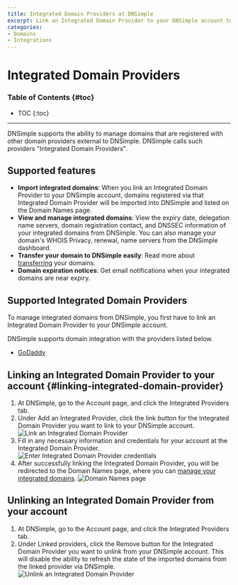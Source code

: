 ```yaml
---
title: Integrated Domain Providers at DNSimple
excerpt: Link an Integrated Domain Provider to your DNSimple account to manage domains at other domain providers, from within DNSimple.
categories:
- Domains
- Integrations
---
```


# Integrated Domain Providers

### Table of Contents {#toc}

* TOC
{:toc}

---

DNSimple supports the ability to manage domains that are registered with other domain providers external to DNSimple. DNSimple calls such providers "Integrated Domain Providers".

## Supported features

- **Import integrated domains**: When you link an Integrated Domain Provider to your DNSimple account, domains registered via that Integrated Domain Provider will be imported into DNSimple and listed on the Domain Names page.
- **View and manage integrated domains**: View the expiry date, delegation name servers, domain registration contact, and DNSSEC information of your integrated domains from DNSimple. You can also manage your domain's WHOIS Privacy, renewal, name servers from the DNSimple dashboard.
- **Transfer your domain to DNSimple easily**: Read more about [transferring](/articles/integrated-domain-provider-transfer-domain) your domains.
- **Domain expiration notices**: Get email notifications when your integrated domains are near expiry.

## Supported Integrated Domain Providers

To manage integrated domains from DNSimple, you first have to link an Integrated Domain Provider to your DNSimple account.

DNSimple supports domain integration with the providers listed below.

- [GoDaddy](/articles/integrated-domain-provider-godaddy)

## Linking an Integrated Domain Provider to your account {#linking-integrated-domain-provider}

1. At DNSimple, go to the <label>Account</label> page, and click the <label>Integrated Providers</label> tab.
1. Under <label>Add an Integrated Provider<label>, click the link button for the Integrated Domain Provider you want to link to your DNSimple account.
![Link an Integrated Domain Provider](/files/account-integrated-domain-provider-link.png)
1. Fill in any necessary information and credentials for your account at the Integrated Domain Provider.
![Enter Integrated Domain Provider credentials](/files/account-integrated-domain-provider-link-credentials.png)
1. After successfully linking the Integrated Domain Provider, you will be redirected to the Domain Names page, where you can [manage your integrated domains](/articles/managing-integrated-domains).
![Domain Names page](/files/domain-names.png)

## Unlinking an Integrated Domain Provider from your account

1. At DNSimple, go to the <label>Account</label> page, and click the <label>Integrated Providers</label> tab.
1. Under <label>Linked providers<label>, click the <label>Remove</label> button for the Integrated Domain Provider you want to unlink from your DNSimple account. This will disable the ability to refresh the state of the imported domains from the linked provider via DNSimple.
![Unlink an Integrated Domain Provider](/files/account-integrated-domain-provider-unlink.png)
